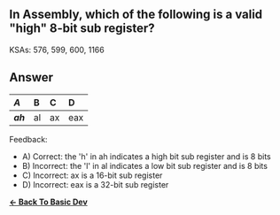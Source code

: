 ## In Assembly, which of the following is a valid "high" 8-bit sub register?

KSAs: 576, 599, 600, 1166

## Answer
| ***A*** | B | C | D |
| :--- | :--- | :--- | :--- |
| ***ah*** | al | ax | eax |


Feedback:

- A) Correct: the 'h' in ah indicates a high bit sub register and is 8 bits
- B) Incorrect: the 'l' in al indicates a low bit sub register and is 8 bits
- C) Incorrect: ax is a 16-bit sub register
- D) Incorrect: eax is a 32-bit sub register

[**<- Back To Basic Dev**](../../../Basic_Dev.md)

